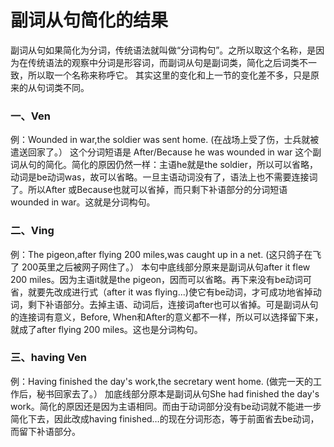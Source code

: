 # 副词从句简化的结果

副词从句如果简化为分词，传统语法就叫做“分词构句”。之所以取这个名称，是因为在传统语法的观察中分词是形容词，而副词从句是副词类，简化之后词类不一致，所以取一个名称来称呼它。 其实这里的变化和上一节的变化差不多，只是原来的从句词类不同。

### 一、Ven


例：Wounded in war,the soldier was sent home.
(在战场上受了伤，士兵就被遣送回家了。）
这个分词短语是 After/Because he was wounded in war 这个副词从句的简化。简化的原因仍然一样：主语he就是the soldier，所以可以省略，动词是be动词was，故可以省略。一旦主语动词没有了，语法上也不需要连接词了。所以After 或Because也就可以省掉，而只剩下补语部分的分词短语wounded in war。这就是分词构句。

### 二、Ving


例：The pigeon,after flying 200 miles,was caught up in a net.
(这只鸽子在飞了 200英里之后被网子网住了。）
本句中底线部分原来是副词从句after it flew 200 miles。因为主语it就是the pigeon，因而可以省略。再下来没有be动词可省，就要先改成进行式（after it was flying...)使它有be动词，才可成功地省掉动词，剩下补语部分。去掉主语、动词后，连接词after也可以省掉。可是副词从句的连接词有意义，Before, When和After的意义都不一样，所以可以选择留下来，就成了after flying 200 miles。这也是分词构句。

### 三、having Ven


例：Having finished the day's work,the secretary went home.
(做完一天的工作后，秘书回家去了。）
加底线部分原本是副词从句She had finished the day's work。简化的原因还是因为主语相同。而由于动词部分没有be动词就不能进一步简化下去，因此改成having finished…的现在分词形态，等于前面省去be动词，而留下补语部分。